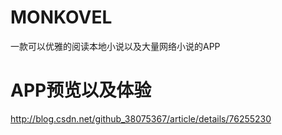 # MONKOVEL
一款可以优雅的阅读本地小说以及大量网络小说的APP
# APP预览以及体验
http://blog.csdn.net/github_38075367/article/details/76255230
